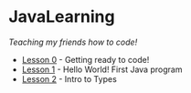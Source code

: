 # JavaLearning

_Teaching my friends how to code!_

* [Lesson 0](lesson-000/lesson-000.md) - Getting ready to code!
* [Lesson 1](lesson-001/lesson-001.md) - Hello World! First Java program
* [Lesson 2](lesson-002/lesson-002.md) - Intro to Types